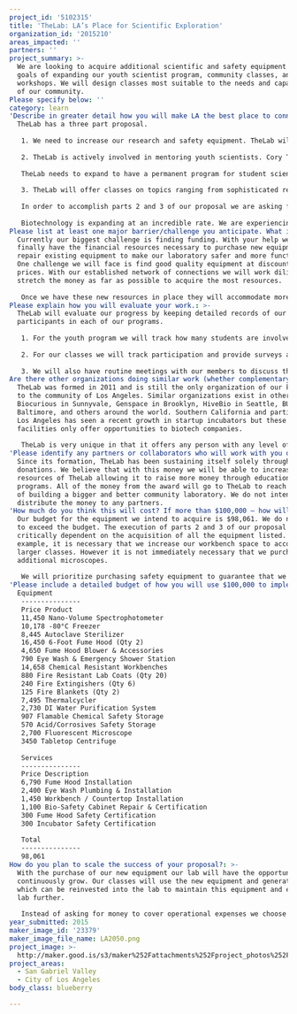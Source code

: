 ```yaml
---
project_id: '5102315'
title: 'TheLab: LA’s Place for Scientific Exploration'
organization_id: '2015210'
areas_impacted: ''
partners: ''
project_summary: >-
  We are looking to acquire additional scientific and safety equipment with the
  goals of expanding our youth scientist program, community classes, and
  workshops. We will design classes most suitable to the needs and capabilities
  of our community.
Please specify below: ''
category: learn
'Describe in greater detail how you will make LA the best place to connect:': |-
  TheLab has a three part proposal.
   
   1. We need to increase our research and safety equipment. TheLab will offer more workbench spaces to accommodate more members and classes with a larger number of participants. We will install more equipment to make the lab more functional and safer. Our goal is an open laboratory space with multiple workbenches and a common area for group events and presentations. 
   
   2. TheLab is actively involved in mentoring youth scientists. Cory Tobin has volunteered countless hours personally mentoring students. His success is undeniable. All of his students have won science fairs at their schools, won awards at the LA County Science Fairs, and won awards at the California State Science Fairs. One of his students was selected to be a participant in the Broadcom Masters and had the opportunity to meet President Obama to honor his successes. Two of his students participated in the iGEM competition impressing graduate and post graduate level scientists with their presentation and knowledge. The successes of these youth scientists are amazing and will propel these students into incredible opportunities. 
   
   TheLab needs to expand to have a permanent program for student scientists. Without more resources this will not be possible. TheLab will provide the opportunity for students in the LA area to have a safe and resourceful laboratory where they can learn from other students and experienced scientists to conduct professional research experiments. 
   
   3. TheLab will offer classes on topics ranging from sophisticated research such as CRISPR to beginner level topics such as tree grafting. We will accept suggestions to create classes to meet the needs of our community. We believe that these classes are our best way to engage with the community. Many of our classes require no prerequisite knowledge allowing beginners to become familiar with laboratory equipment and proper research and safety protocol. With these skills they can advance to independent research or meet with other members to form research teams.
   
   In order to accomplish parts 2 and 3 of our proposal we are asking for your help to fund part 1.
   
   Biotechnology is expanding at an incredible rate. We are experiencing a wave of new DIY biologists that are doing research comparable to that of professionals. Our community is excited to learn how the world works and be part of the science of the future. With your help we will be able to expand TheLab and open our doors to all of LA.
Please list at least one major barrier/challenge you anticipate. What is your strategy for overcoming these obstacles?: >-
  Currently our biggest challenge is finding funding. With your help we will
  finally have the financial resources necessary to purchase new equipment and
  repair existing equipment to make our laboratory safer and more functional.
  One challenge we will face is find good quality equipment at discounted
  prices. With our established network of connections we will work diligently to
  stretch the money as far as possible to acquire the most resources.
   
   Once we have these new resources in place they will accommodate more members, more student programs, and more classes. It will be a challenge to manage these expanded programs. We will be faced with needing new class curricula as well as needing classes to educate our members about how to properly use our new equipment and how to work safely in our laboratory. We will rely on volunteer hours from our experienced members to execute these classes.
Please explain how you will evaluate your work.: >-
  TheLab will evaluate our progress by keeping detailed records of our
  participants in each of our programs.
   
   1. For the youth program we will track how many students are involved. The students’ success in the program will be evaluated by our experienced members and the students’ placements at the local and state science fairs. When possible we will assist students in publishing their research in professional peer reviewed scientific journals.
   
   2. For our classes we will track participation and provide surveys after each class for our students to give feedback. We will use the participation numbers and the surveys to determine the classes that are working best and which need to be revamped.
   
   3. We will also have routine meetings with our members to discuss their individual research work and get updates on their progress. From this we will know how we can assist our members, possibly through acquiring necessary equipment or teaching classes on skills needed to continue their research.
Are there other organizations doing similar work (whether complementary or competitive)? What is unique about your proposed approach?: >-
  TheLab was formed in 2011 and is still the only organization of our kind open
  to the community of Los Angeles. Similar organizations exist in other areas:
  Biocurious in Sunnyvale, Genspace in Brooklyn, HiveBio in Seattle, BUGGS in
  Baltimore, and others around the world. Southern California and particularly
  Los Angeles has seen a recent growth in startup incubators but these
  facilities only offer opportunities to biotech companies.
   
   TheLab is very unique in that it offers any person with any level of education the opportunity to get involved with science. We pride ourselves in serving the community with a wide range of science opportunities without discriminating based on academic pedigree or age.
'Please identify any partners or collaborators who will work with you on this project. How much of the $100,000 grant award will each partner receive?': >-
  Since its formation, TheLab has been sustaining itself solely through
  donations. We believe that with this money we will be able to increase the
  resources of TheLab allowing it to raise more money through educational
  programs. All of the money from the award will go to TheLab to reach our goal
  of building a bigger and better community laboratory. We do not intend to
  distribute the money to any partners.
'How much do you think this will cost? If more than $100,000 – how will you cover the additional costs?': >-
  Our budget for the equipment we intend to acquire is $98,061. We do not plan
  to exceed the budget. The execution of parts 2 and 3 of our proposal is not
  critically dependent on the acquisition of all the equipment listed. For
  example, it is necessary that we increase our workbench space to accommodate
  larger classes. However it is not immediately necessary that we purchase
  additional microscopes.
   
   We will prioritize purchasing safety equipment to guarantee that we have a safe work environment. Beyond that, we will prioritize equipment purchases based on the number of students who will benefit. If we are not able to purchase all the equipment listed in the budget, we will run additional classes to generate the income necessary for acquiring those items.
'Please include a detailed budget of how you will use $100,000 to implement this project.': |-
  Equipment
   ---------------
   Price Product
   11,450 Nano-Volume Spectrophotometer
   10,178 -80°C Freezer
   8,445 Autoclave Sterilizer
   16,450 6-Foot Fume Hood (Qty 2)
   4,650 Fume Hood Blower & Accessories
   790 Eye Wash & Emergency Shower Station
   14,658 Chemical Resistant Workbenches
   880 Fire Resistant Lab Coats (Qty 20)
   240 Fire Extingishers (Qty 6)
   125 Fire Blankets (Qty 2)
   7,495 Thermalcycler
   2,730 DI Water Purification System
   907 Flamable Chemical Safety Storage
   570 Acid/Corrosives Safety Storage
   2,700 Fluorescent Microscope
   3450 Tabletop Centrifuge
   
   Services
   ---------------
   Price Description
   6,790 Fume Hood Installation
   2,400 Eye Wash Plumbing & Installation
   1,450 Workbench / Countertop Installation
   1,100 Bio-Safety Cabinet Repair & Certification
   300 Fume Hood Safety Certification
   300 Incubator Safety Certification
   
   Total
   ---------------
   98,061
How do you plan to scale the success of your proposal?: >-
  With the purchase of our new equipment our lab will have the opportunity to
  continuously grow. Our classes will use the new equipment and generate income
  which can be reinvested into the lab to maintain this equipment and expand the
  lab further.
   
   Instead of asking for money to cover operational expenses we choose to invest in capital equipment that will add value to our organization for many years. We believe this to be the most sustainable and responsible way to use the gifts of our benefactors.
year_submitted: 2015
maker_image_id: '23379'
maker_image_file_name: LA2050.png
project_image: >-
  http://maker.good.is/s3/maker%252Fattachments%252Fproject_photos%252Fimages%252F23379%252Fdisplay%252FLA2050.png=c570x385
project_areas:
  - San Gabriel Valley
  - City of Los Angeles
body_class: blueberry

---
```

